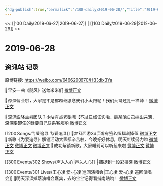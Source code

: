 ```yaml
---
{"dg-publish":true,"permalink":"/100-daily/2019-06-28/","title":"2019-06-28"}
---
```



<< [[100 Daily/2019-06-27\|2019-06-27]] | [[100 Daily/2019-06-29\|2019-06-29]] >>

# 2019-06-28

## 资讯站 记录

原博链接: https://weibo.com/6466290670/HB3dix3Ya

🌛早安一曲《随风》送给米米们
[微博正文](https://m.weibo.cn/6466290670/4388063587008796)

🌛深深营业啦，大家是不是都超级思念我们小太阳呢！我们大哥还是一样帅！
[微博正文](https://m.weibo.cn/6466290670/4388127969598848)

🌛深深空降主持团队？小站有点紧张呢【不过已经证实啦，是某浪自己搞出来滴，深深要卸任的话要自己联系客服哟
[微博正文](https://m.weibo.cn/6466290670/4388259637106507)

[[200 Songs/为爱追寻\|为爱追寻]]
🌛梦幻西游3d手游有签名照福利掉落
[微博正文](https://m.weibo.cn/6466290670/4388240884798035)
🌛新歌《为爱追寻》解锁活动大家都辛苦啦，今晚好好休息，明天继续努力哟
[微博正文](https://m.weibo.cn/6466290670/4388235046275994)
[微博正文](https://m.weibo.cn/6466290670/4388120788821107)
[微博正文](https://m.weibo.cn/6466290670/4388076606585512)
🌛成功解锁新歌，大家睡前可以听起来啦
[微博正文](https://m.weibo.cn/6466290670/4388267820344719)
[微博正文](https://m.weibo.cn/6466290670/4388263810305975)

[[300 Events/302 Shows/声入人心\|声入人心]]
🌛捕捉到一段彩排深
[微博正文](https://m.weibo.cn/6466290670/4388282672607687)

[[300 Events/301 Lives/王心凌 爱-心凌 巡回演唱会\|王心凌 爱-心凌 巡回演唱会]]
🌛明天深深掉落演唱会嘉宾，去的宝宝记得看指南贴哟！
[微博正文](https://m.weibo.cn/6466290670/4388288061880883)
